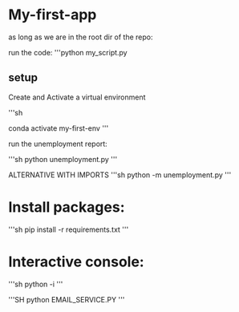 # My-first-app

as long as we are in the root dir of the repo:

run the code:
'''python my_script.py

## setup

Create and Activate a virtual environment 

'''sh 


conda activate my-first-env
'''

run the unemployment report:

'''sh
python unemployment.py 
'''

ALTERNATIVE WITH IMPORTS
'''sh
python -m unemployment.py 
'''


# Install packages:
'''sh 
pip install -r requirements.txt
'''

# Interactive console:
'''sh
python -i
'''

'''SH
python EMAIL_SERVICE.PY
'''





